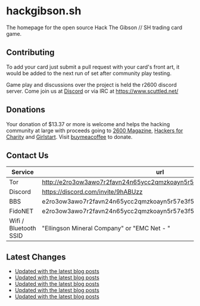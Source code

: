 # hackgibson.sh
The homepage for the open source Hack The Gibson // SH trading card game.


## Contributing

To add your card just submit a pull request with your card's front art, it would be added to the next run of set after community play testing.

Game play and discussions over the project is held the r2600 discord server. Come join us at [Discord](https://discord.com/invite/9hABUzz) or via IRC at https://www.scuttled.net/


## Donations

Your donation of $13.37 or more is welcome and helps the hacking community at large with proceeds going to [2600 Magazine](https://2600.com/), [Hackers for Charity](https://hackersforcharity.org) and [Girlstart](https://girlstart.org).  Visit [buymeacoffee](https://www.buymeacoffee.com/hackgibson.sh) to donate.


## Contact Us

Service | url
-|-
Tor | http://e2ro3ow3awo7r2favn24n65ycc2qmzkoayn5r57e3f56nvjwdcgg32ad.onion
Discord | https://discord.com/invite/9hABUzz
BBS | e2ro3ow3awo7r2favn24n65ycc2qmzkoayn5r57e3f56nvjwdcgg32ad.onion:23
FidoNET | e2ro3ow3awo7r2favn24n65ycc2qmzkoayn5r57e3f56nvjwdcgg32ad.onion:24554
Wifi / Bluetooth SSID | "Ellingson Mineral Company" or "EMC Net - <fidonet address>"

## Latest Changes
<!-- BLOG-POST-LIST:START -->
- [Updated with the latest blog posts](https://github.com/DFW2600/hackgibson.sh/commit/1d6d53e763ad0dafa2529340d9ee11ef0ec40301)
- [Updated with the latest blog posts](https://github.com/DFW2600/hackgibson.sh/commit/dfb4ad5c7ec8c3765ae0df695560d49e5da68e2b)
- [Updated with the latest blog posts](https://github.com/DFW2600/hackgibson.sh/commit/ccdee2810ff8d543bfa7ced18154cbdfc4cb2709)
- [Updated with the latest blog posts](https://github.com/DFW2600/hackgibson.sh/commit/f09b038151155c31c477147b5fb0418a03a8580f)
- [Updated with the latest blog posts](https://github.com/DFW2600/hackgibson.sh/commit/47b60c65529486205931f2e08efa5b5d0c1ab09d)
<!-- BLOG-POST-LIST:END -->
